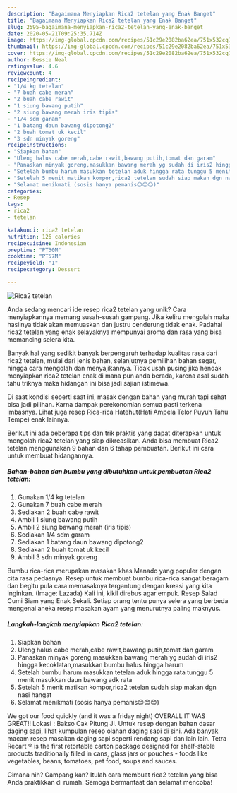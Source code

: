 ```yaml
---
description: "Bagaimana Menyiapkan Rica2 tetelan yang Enak Banget"
title: "Bagaimana Menyiapkan Rica2 tetelan yang Enak Banget"
slug: 2595-bagaimana-menyiapkan-rica2-tetelan-yang-enak-banget
date: 2020-05-21T09:25:35.714Z
image: https://img-global.cpcdn.com/recipes/51c29e2082ba62ea/751x532cq70/rica2-tetelan-foto-resep-utama.jpg
thumbnail: https://img-global.cpcdn.com/recipes/51c29e2082ba62ea/751x532cq70/rica2-tetelan-foto-resep-utama.jpg
cover: https://img-global.cpcdn.com/recipes/51c29e2082ba62ea/751x532cq70/rica2-tetelan-foto-resep-utama.jpg
author: Bessie Neal
ratingvalue: 4.6
reviewcount: 4
recipeingredient:
- "1/4 kg tetelan"
- "7 buah cabe merah"
- "2 buah cabe rawit"
- "1 siung bawang putih"
- "2 siung bawang merah iris tipis"
- "1/4 sdm garam"
- "1 batang daun bawang dipotong2"
- "2 buah tomat uk kecil"
- "3 sdn minyak goreng"
recipeinstructions:
- "Siapkan bahan"
- "Uleng halus cabe merah,cabe rawit,bawang putih,tomat dan garam"
- "Panaskan minyak goreng,masukkan bawang merah yg sudah di iris2 hingga kecoklatan,masukkan bumbu halus hingga harum"
- "Setelah bumbu harum masukkan tetelan aduk hingga rata tunggu 5 menit masukkan daun bawang adk rata"
- "Setelah 5 menit matikan kompor,rica2 tetelan sudah siap makan dgn nasi hangat"
- "Selamat menikmati (sosis hanya pemanis😊😊😊)"
categories:
- Resep
tags:
- rica2
- tetelan

katakunci: rica2 tetelan 
nutrition: 126 calories
recipecuisine: Indonesian
preptime: "PT30M"
cooktime: "PT57M"
recipeyield: "1"
recipecategory: Dessert

---
```



![Rica2 tetelan](https://img-global.cpcdn.com/recipes/51c29e2082ba62ea/751x532cq70/rica2-tetelan-foto-resep-utama.jpg)

Anda sedang mencari ide resep rica2 tetelan yang unik? Cara menyiapkannya memang susah-susah gampang. Jika keliru mengolah maka hasilnya tidak akan memuaskan dan justru cenderung tidak enak. Padahal rica2 tetelan yang enak selayaknya mempunyai aroma dan rasa yang bisa memancing selera kita.

Banyak hal yang sedikit banyak berpengaruh terhadap kualitas rasa dari rica2 tetelan, mulai dari jenis bahan, selanjutnya pemilihan bahan segar, hingga cara mengolah dan menyajikannya. Tidak usah pusing jika hendak menyiapkan rica2 tetelan enak di mana pun anda berada, karena asal sudah tahu triknya maka hidangan ini bisa jadi sajian istimewa.

Di saat kondisi seperti saat ini, masak dengan bahan yang murah tapi sehat bisa jadi pilihan. Karna dampak perekonomian semua pasti terkena imbasnya. Lihat juga resep Rica-rica Hatehut(Hati Ampela Telor Puyuh Tahu Tempe) enak lainnya.


Berikut ini ada beberapa tips dan trik praktis yang dapat diterapkan untuk mengolah rica2 tetelan yang siap dikreasikan. Anda bisa membuat Rica2 tetelan menggunakan 9 bahan dan 6 tahap pembuatan. Berikut ini cara untuk membuat hidangannya.

<!--inarticleads1-->

##### Bahan-bahan dan bumbu yang dibutuhkan untuk pembuatan Rica2 tetelan:

1. Gunakan 1/4 kg tetelan
1. Gunakan 7 buah cabe merah
1. Sediakan 2 buah cabe rawit
1. Ambil 1 siung bawang putih
1. Ambil 2 siung bawang merah (iris tipis)
1. Sediakan 1/4 sdm garam
1. Sediakan 1 batang daun bawang dipotong2
1. Sediakan 2 buah tomat uk kecil
1. Ambil 3 sdn minyak goreng


Bumbu rica-rica merupakan masakan khas Manado yang populer dengan cita rasa pedasnya. Resep untuk membuat bumbu rica-rica sangat beragam dan begitu pula cara memasaknya tergantung dengan kreasi yang kita inginkan. (Image: Lazada) Kali ini, kikil direbus agar empuk. Resep Salad Cumi Siam yang Enak Sekali. Setiap orang tentu punya selera yang berbeda mengenai aneka resep masakan ayam yang menurutnya paling maknyus. 

<!--inarticleads2-->

##### Langkah-langkah menyiapkan Rica2 tetelan:

1. Siapkan bahan
1. Uleng halus cabe merah,cabe rawit,bawang putih,tomat dan garam
1. Panaskan minyak goreng,masukkan bawang merah yg sudah di iris2 hingga kecoklatan,masukkan bumbu halus hingga harum
1. Setelah bumbu harum masukkan tetelan aduk hingga rata tunggu 5 menit masukkan daun bawang adk rata
1. Setelah 5 menit matikan kompor,rica2 tetelan sudah siap makan dgn nasi hangat
1. Selamat menikmati (sosis hanya pemanis😊😊😊)


We got our food quickly (and it was a friday night) OVERALL IT WAS GREAT!! Lokasi : Bakso Cak Pitung Jl. Untuk resep dengan bahan dasar daging sapi, lihat kumpulan resep olahan daging sapi di sini. Ada banyak macam resep masakan daging sapi seperti rendang sapi dan lain lain. Tetra Recart ® is the first retortable carton package designed for shelf-stable products traditionally filled in cans, glass jars or pouches - foods like vegetables, beans, tomatoes, pet food, soups and sauces. 

Gimana nih? Gampang kan? Itulah cara membuat rica2 tetelan yang bisa Anda praktikkan di rumah. Semoga bermanfaat dan selamat mencoba!
